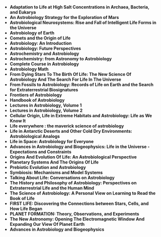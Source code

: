 <ul>
                                <li><b><a target="_blank" href="https://github.com/manjunath5496/Zoology-Books/blob/master/zoo(1).pdf" style="text-decoration:none;">Adaptation to Life at High Salt Concentrations in Archaea, Bacteria, and Eukarya </a></b></li>
                                <li><b><a target="_blank" href="https://github.com/manjunath5496/Zoology-Books/blob/master/zoo(2).pdf" style="text-decoration:none;">An Astrobiology Strategy for the Exploration of Mars</a></b></li>
                                <li><b><a target="_blank" href="https://github.com/manjunath5496/Zoology-Books/blob/master/zoo(3).pdf" style="text-decoration:none;">Astrobiological Neurosystems: Rise and Fall of Intelligent Life Forms in the Universe</a></b></li>
                               
<li><b><a target="_blank" href="https://github.com/manjunath5496/Zoology-Books/blob/master/zoo(4).pdf" style="text-decoration:none;">Astrobiology of Earth</a></b></li>
                                <li><b><a target="_blank" href="https://github.com/manjunath5496/Zoology-Books/blob/master/zoo(5).pdf" style="text-decoration:none;">Comets and the Origin of Life </a></b></li>
                                
 <li><b><a target="_blank" href="https://github.com/manjunath5496/Zoology-Books/blob/master/zoo(6).pdf" style="text-decoration:none;">Astrobiology: An Introduction</a></b></li>
                          
<li><b><a target="_blank" href="https://github.com/manjunath5496/Zoology-Books/blob/master/zoo(7).pdf" style="text-decoration:none;">Astrobiology: Future Perspectives</a></b></li>
                                <li><b><a target="_blank" href="https://github.com/manjunath5496/Zoology-Books/blob/master/zoo(8).pdf" style="text-decoration:none;">Astrochemistry and Astrobiology</a></b></li>
                                <li><b><a target="_blank" href="https://github.com/manjunath5496/Zoology-Books/blob/master/zoo(9).pdf" style="text-decoration:none;">Astrochemistry: from Astronomy to Astrobiology</a></b></li>
                                
<li><b><a target="_blank" href="https://github.com/manjunath5496/Zoology-Books/blob/master/zoo(10).pdf" style="text-decoration:none;">Complete Course in Astrobiology</a></b></li>  
        
<li><b><a target="_blank" href="https://github.com/manjunath5496/Zoology-Books/blob/master/zoo(11).pdf" style="text-decoration:none;">Astrobiology Math</a></b></li>
                                <li><b><a target="_blank" href="https://github.com/manjunath5496/Zoology-Books/blob/master/zoo(12).pdf" style="text-decoration:none;">From Dying Stars To The Birth Of Life: The New Science Of Astrobiology And The Search For Life In The Universe</a></b></li>
 <li><b><a target="_blank" href="https://github.com/manjunath5496/Zoology-Books/blob/master/zoo(13).pdf" style="text-decoration:none;">From Fossils to Astrobiology: Records of Life on Earth and the Search for Extraterrestrial Biosignatures</a></b></li>  
 
<li><b><a target="_blank" href="https://github.com/manjunath5496/Zoology-Books/blob/master/zoo(14).pdf" style="text-decoration:none;">Frontiers of Astrobiology</a></b></li>
                                <li><b><a target="_blank" href="https://github.com/manjunath5496/Zoology-Books/blob/master/zoo(15).pdf" style="text-decoration:none;">Handbook of Astrobiology</a></b></li>
                                <li><b><a target="_blank" href="https://github.com/manjunath5496/Zoology-Books/blob/master/zoo(16).pdf" style="text-decoration:none;">Lectures in Astrobiology, Volume 1</a></b></li>
                               
<li><b><a target="_blank" href="https://github.com/manjunath5496/Zoology-Books/blob/master/zoo(17).pdf" style="text-decoration:none;">Lectures in Astrobiology, Volume 2</a></b></li>
                                <li><b><a target="_blank" href="https://github.com/manjunath5496/Zoology-Books/blob/master/zoo(18).pdf" style="text-decoration:none;">Cellular Origin, Life in Extreme Habitats and Astrobiology: Life as We Know It </a></b></li>
                                
 <li><b><a target="_blank" href="https://github.com/manjunath5496/Zoology-Books/blob/master/zoo(19).pdf" style="text-decoration:none;"> Life everywhere : the maverick science of astrobiology </a></b></li>
                          
<li><b><a target="_blank" href="https://github.com/manjunath5496/Zoology-Books/blob/master/zoo(20).pdf" style="text-decoration:none;">Life in Antarctic Deserts and Other Cold Dry Environments: Astrobiological Analogs </a></b></li>

<li><b><a target="_blank" href="https://github.com/manjunath5496/Zoology-Books/blob/master/zoo(21).pdf" style="text-decoration:none;">Life in Space: Astrobiology for Everyone </a></b></li>

<li><b><a target="_blank" href="https://github.com/manjunath5496/Zoology-Books/blob/master/zoo(22).pdf" style="text-decoration:none;">Advances in Astrobiology and Biogeophysics: Life in the Universe - Expectations and Constraints</a></b></li>
                                <li><b><a target="_blank" href="https://github.com/manjunath5496/Zoology-Books/blob/master/zoo(23).pdf" style="text-decoration:none;">Origins And Evolution Of Life: An Astrobiological Perspective</a></b></li>
                               
<li><b><a target="_blank" href="https://github.com/manjunath5496/Zoology-Books/blob/master/zoo(24).pdf" style="text-decoration:none;">Planetary Systems And The Origins Of Life</a></b></li>
                                <li><b><a target="_blank" href="https://github.com/manjunath5496/Zoology-Books/blob/master/zoo(25).pdf" style="text-decoration:none;">Prebiotic Evolution and Astrobiology </a></b></li>
                                
 <li><b><a target="_blank" href="https://github.com/manjunath5496/Zoology-Books/blob/master/zoo(26).pdf" style="text-decoration:none;">Symbiosis: Mechanisms and Model Systems </a></b></li>
                          
<li><b><a target="_blank" href="https://github.com/manjunath5496/Zoology-Books/blob/master/zoo(27).pdf" style="text-decoration:none;">Talking About Life: Conversations on Astrobiology</a></b></li>

<li><b><a target="_blank" href="https://github.com/manjunath5496/Zoology-Books/blob/master/zoo(28).pdf" style="text-decoration:none;">The History and Philosophy of Astrobiology: Perspectives on Extraterrestrial Life and the Human Mind</a></b></li>

<li><b><a target="_blank" href="https://github.com/manjunath5496/Zoology-Books/blob/master/zoo(29).pdf" style="text-decoration:none;">The Science of Astrobiology: A Personal View on Learning to Read the Book of Life</a></b></li>
                                <li><b><a target="_blank" href="https://github.com/manjunath5496/Zoology-Books/blob/master/zoo(30).pdf" style="text-decoration:none;">FIRST LIFE: Discovering the Connections between Stars, Cells, and How Life Began</a></b></li>
                               
<li><b><a target="_blank" href="https://github.com/manjunath5496/Zoology-Books/blob/master/zoo(31).pdf" style="text-decoration:none;">PLANET FORMATION: Theory, Observations, and Experiments</a></b></li>
                                <li><b><a target="_blank" href="https://github.com/manjunath5496/Zoology-Books/blob/master/zoo(32).pdf" style="text-decoration:none;">The New Astronomy: Opening The Electromagnetic Window
And Expanding Our View Of Planet Earth</a></b></li>
                                <li><b><a target="_blank" href="https://github.com/manjunath5496/Zoology-Books/blob/master/zoo(33).pdf" style="text-decoration:none;">Advances in Astrobiology and Biogeophysics</a></b></li>
 

</ul>
